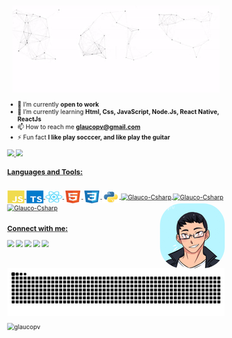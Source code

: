 <p align="center">
  <img src="https://github.com/glaucopv/glaucopv/raw/main/assets/glauco-vieira.gif" alt="Hi, I'm a Glauco 👋 🚀 French developer 🚀 I ❤️ Happy Hardcore ❤️">
</p>

<!--How to make this gif ?

I made my with https://codesandbox.io/s/github-profile-2ijk7
Then i recorded my screen to gif on Mac with Quicktime  and save result to [assets/github.mov](assets/github.mov)
This [gist](https://gist.github.com/tskaggs/6394639) help me to create a dedicated command that convert MOV to GIF.
Type this command `make generate-gif` to generate [assets/github.gif](assets/github.gif)
-->

- 🔭 I’m currently **open to work**
- 🌱 I’m currently learning **Html, Css, JavaScript, Node.Js, React Native, ReactJs**
- 📫 How to reach me **glaucopv@gmail.com**
- ⚡ Fun fact **I like play socccer, and like play the guitar**

<!--<h3 align="left">📊 GitHub Stats</h3>-->

<div align="left">
  <a href="https://github.com/glaucopv">
  <img height="180em" src="https://github-readme-stats.vercel.app/api?username=glaucopv&show_icons=true&theme=tokyonight&include_all_commits=true&count_private=true"/>
 <img height="180em" src="https://github-readme-streak-stats.herokuapp.com/?user=glaucopv&theme=tokyonight&&"/>
  <!-- <img height="180em" src="https://github-readme-stats.vercel.app/api/top-langs/?username=glaucopv&layout=compact&langs_count=9&theme=dracula"/> -->
</div>


 <h3 align="left">Languages and Tools:</h3>
 <div style="display: inline_block"><br>
  <img align="center" alt="Glauco-Js" height="30" width="40" src="https://raw.githubusercontent.com/devicons/devicon/master/icons/javascript/javascript-plain.svg">
  <img align="center" alt="Glauco-Ts" height="30" width="40" src="https://raw.githubusercontent.com/devicons/devicon/master/icons/typescript/typescript-plain.svg">
  <img align="center" alt="Glauco-React" height="30" width="40" src="https://raw.githubusercontent.com/devicons/devicon/master/icons/react/react-original.svg">
  <img align="center" alt="Ra-HTML" height="30" width="40" src="https://raw.githubusercontent.com/devicons/devicon/master/icons/html5/html5-original.svg">
  <img align="center" alt="Glauco-CSS" height="30" width="40" src="https://raw.githubusercontent.com/devicons/devicon/master/icons/css3/css3-original.svg">
  <img align="center" alt="Glauco-Python" height="30" width="40" src="https://raw.githubusercontent.com/devicons/devicon/master/icons/python/python-original.svg">
  <img align="center" alt="Glauco-Csharp" height="30" width="40" src="https://cdn.jsdelivr.net/gh/devicons/devicon/icons/c/c-original.svg">
  <img align="center" alt="Glauco-Csharp" height="30" width="40" src="https://cdn.jsdelivr.net/gh/devicons/devicon/icons/apache/apache-original.svg" />
  <img align="center" alt="Glauco-Csharp" height="30" width="40" src="https://cdn.jsdelivr.net/gh/devicons/devicon/icons/docker/docker-original.svg" />
  <img align="right" alt="Glauco-pic" height="150" style="border-radius:50px;" src="https://github.com/glaucopv/glaucopv/raw/main/assets/Anime-glauco.gif?width=676&height=676">
</p>
 </div>

 ##   
  
<h3 align="left">Connect with me:</h3>
<p align="left"> 
  <a href="https://www.youtube.com/channel/UCgwHrttKm6ahtWxbTsd93Qw" target="_blank"><img src="https://img.shields.io/badge/YouTube-FF0000?style=for-the-badge&logo=youtube&logoColor=white" target="_blank" /></a>
  <a href="https://instagram.com/glauco_02" target="_blank"><img src="https://img.shields.io/badge/-Instagram-%23E4405F?style=for-the-badge&logo=instagram&logoColor=white" target="_blank" /></a>
  <a href="https://discord.gg/glaucopvieira#2799" target="_blank"><img src="https://img.shields.io/badge/Discord-7289DA?style=for-the-badge&logo=discord&logoColor=white" target="_blank" /></a> 
  <a href = "mailto:glaucopv@gmail.com"><img src="https://img.shields.io/badge/-Gmail-%23333?style=for-the-badge&logo=gmail&logoColor=white" target="_blank" /></a>
  <a href="https://www.linkedin.com/in/glauco-vieira" target="_blank"><img src="https://img.shields.io/badge/-LinkedIn-%230077B5?style=for-the-badge&logo=linkedin&logoColor=white" target="_blank" /></a>   
 
  ![Snake animation](https://github.com/glaucopv/glaucopv/blob/output/github-contribution-grid-snake.svg)
</p>



<p align="left"> <img src="https://komarev.com/ghpvc/?username=glaucopv&label=Profile%20views&color=0e75b6&style=flat" alt="glaucopv" /> </p>




<!--
**glaucopv/glaucopv** is a ✨ _special_ ✨ repository because its `README.md` (this file) appears on your GitHub profile.

Here are some ideas to get you started:

- 🔭 I’m currently working on Brazilian Army ...
- 🌱 I’m currently learning Html, Css, Java, React ...
- 👯 I’m looking to collaborate on programming projects ...
- 🤔 I’m looking for help with React ...
- 💬 Ask me about ...
- 📫 How to reach me: ...
- 😄 Pronouns: ...
- ⚡ Fun fact: ...


  <img align="center" alt="Glauco-Js" height="30" width="40" src="https://raw.githubusercontent.com/devicons/devicon/master/icons/javascript/javascript-plain.svg">
  <img align="center" alt="Glauco-Ts" height="30" width="40" src="https://raw.githubusercontent.com/devicons/devicon/master/icons/typescript/typescript-plain.svg">
  <img align="center" alt="Glauco-React" height="30" width="40" src="https://raw.githubusercontent.com/devicons/devicon/master/icons/react/react-original.svg">
  <img align="center" alt="Ra-HTML" height="30" width="40" src="https://raw.githubusercontent.com/devicons/devicon/master/icons/html5/html5-original.svg">
  <img align="center" alt="Glauco-CSS" height="30" width="40" src="https://raw.githubusercontent.com/devicons/devicon/master/icons/css3/css3-original.svg">
  <img align="center" alt="Glauco-Python" height="30" width="40" src="https://raw.githubusercontent.com/devicons/devicon/master/icons/python/python-original.svg">
  <img align="center" alt="Glauco-Csharp" height="30" width="40" src="https://raw.githubusercontent.com/devicons/devicon/master/icons/csharp/csharp-original.svg">

<p><img align="left" src="https://github-readme-stats.vercel.app/api/top-langs?username=glaucopv&show_icons=true&locale=en&layout=compact" alt="glaucopv" /></p>

<p>&nbsp;<img align="center" src="https://github-readme-stats.vercel.app/api?username=glaucopv&show_icons=true&locale=en" alt="glaucopv" /></p>

<p><img align="center" src="https://github-readme-streak-stats.herokuapp.com/?user=glaucopv&" alt="glaucopv" /></p>

<p align="center">&nbsp;</p>
<p></p>
<div align="left">
  <a href="https://github.com/glaucopv">
  <img height="180em" src="https://github-readme-stats.vercel.app/api?username=glaucopv&show_icons=true&theme=dark&include_all_commits=true&count_private=true"/>
  <img height="180em" src="https://github-readme-stats.vercel.app/api/top-langs/?username=glaucopv&layout=compact&langs_count=7&theme=dark"/>
</div>

<details>
  <summary><b>🛠️&nbsp;&nbsp;Some Languages&nbsp;and&nbsp;Tools I use</b></summary>
  <br/>

<h3 align="left">Connect with me:</h3>
<p align="left">
<a href="https://twitter.com/glauco_02" target="blank"><img align="center" src="https://raw.githubusercontent.com/rahuldkjain/github-profile-readme-generator/master/src/images/icons/Social/twitter.svg" alt="glauco_02" height="30" width="40" /></a>
<a href="https://linkedin.com/in/glauco-vieira" target="blank"><img align="center" src="https://raw.githubusercontent.com/rahuldkjain/github-profile-readme-generator/master/src/images/icons/Social/linked-in-alt.svg" alt="glauco-vieira" height="30" width="40" /></a>
<a href="https://instagram.com/glauco_02" target="blank"><img align="center" src="https://raw.githubusercontent.com/rahuldkjain/github-profile-readme-generator/master/src/images/icons/Social/instagram.svg" alt="glauco_02" height="30" width="40" /></a>
<a href="https://www.youtube.com/c/glaucopv" target="blank"><img align="center" src="https://raw.githubusercontent.com/rahuldkjain/github-profile-readme-generator/master/src/images/icons/Social/youtube.svg" alt="glaucopv" height="30" width="40" /></a>

<p align="left"> <a href="https://developer.android.com" target="_blank" rel="noreferrer"> <img src="https://raw.githubusercontent.com/devicons/devicon/master/icons/android/android-original-wordmark.svg" alt="android" width="40" height="40"/> </a> <a href="https://getbootstrap.com" target="_blank" rel="noreferrer"> <img src="https://raw.githubusercontent.com/devicons/devicon/master/icons/bootstrap/bootstrap-plain-wordmark.svg" alt="bootstrap" width="40" height="40"/> </a> <a href="https://www.cprogramming.com/" target="_blank" rel="noreferrer"> <img src="https://raw.githubusercontent.com/devicons/devicon/master/icons/c/c-original.svg" alt="c" width="40" height="40"/> </a> <a href="https://www.w3schools.com/css/" target="_blank" rel="noreferrer"> <img src="https://raw.githubusercontent.com/devicons/devicon/master/icons/css3/css3-original-wordmark.svg" alt="css3" width="40" height="40"/> </a> <a href="https://www.docker.com/" target="_blank" rel="noreferrer"> <img src="https://raw.githubusercontent.com/devicons/devicon/master/icons/docker/docker-original-wordmark.svg" alt="docker" width="40" height="40"/> </a> <a href="https://www.w3.org/html/" target="_blank" rel="noreferrer"> <img src="https://raw.githubusercontent.com/devicons/devicon/master/icons/html5/html5-original-wordmark.svg" alt="html5" width="40" height="40"/> </a> <a href="https://www.java.com" target="_blank" rel="noreferrer"> <img src="https://raw.githubusercontent.com/devicons/devicon/master/icons/java/java-original.svg" alt="java" width="40" height="40"/> </a> <a href="https://developer.mozilla.org/en-US/docs/Web/JavaScript" target="_blank" rel="noreferrer"> <img src="https://raw.githubusercontent.com/devicons/devicon/master/icons/javascript/javascript-original.svg" alt="javascript" width="40" height="40"/> </a> <a href="https://kubernetes.io" target="_blank" rel="noreferrer"> <img src="https://www.vectorlogo.zone/logos/kubernetes/kubernetes-icon.svg" alt="kubernetes" width="40" height="40"/> </a> <a href="https://www.linux.org/" target="_blank" rel="noreferrer"> <img src="https://raw.githubusercontent.com/devicons/devicon/master/icons/linux/linux-original.svg" alt="linux" width="40" height="40"/> </a> <a href="https://www.microsoft.com/en-us/sql-server" target="_blank" rel="noreferrer"> <img src="https://www.svgrepo.com/show/303229/microsoft-sql-server-logo.svg" alt="mssql" width="40" height="40"/> </a> <a href="https://www.mysql.com/" target="_blank" rel="noreferrer"> <img src="https://raw.githubusercontent.com/devicons/devicon/master/icons/mysql/mysql-original-wordmark.svg" alt="mysql" width="40" height="40"/> </a> <a href="https://nodejs.org" target="_blank" rel="noreferrer"> <img src="https://raw.githubusercontent.com/devicons/devicon/master/icons/nodejs/nodejs-original-wordmark.svg" alt="nodejs" width="40" height="40"/> </a> <a href="https://www.oracle.com/" target="_blank" rel="noreferrer"> <img src="https://raw.githubusercontent.com/devicons/devicon/master/icons/oracle/oracle-original.svg" alt="oracle" width="40" height="40"/> </a> <a href="https://www.php.net" target="_blank" rel="noreferrer"> <img src="https://raw.githubusercontent.com/devicons/devicon/master/icons/php/php-original.svg" alt="php" width="40" height="40"/> </a> <a href="https://www.postgresql.org" target="_blank" rel="noreferrer"> <img src="https://raw.githubusercontent.com/devicons/devicon/master/icons/postgresql/postgresql-original-wordmark.svg" alt="postgresql" width="40" height="40"/> </a> <a href="https://reactjs.org/" target="_blank" rel="noreferrer"> <img src="https://raw.githubusercontent.com/devicons/devicon/master/icons/react/react-original-wordmark.svg" alt="react" width="40" height="40"/> </a> <a href="https://reactnative.dev/" target="_blank" rel="noreferrer"> <img src="https://reactnative.dev/img/header_logo.svg" alt="reactnative" width="40" height="40"/> </a> <a href="https://www.selenium.dev" target="_blank" rel="noreferrer"> <img src="https://raw.githubusercontent.com/detain/svg-logos/780f25886640cef088af994181646db2f6b1a3f8/svg/selenium-logo.svg" alt="selenium" width="40" height="40"/> </a> <a href="https://www.typescriptlang.org/" target="_blank" rel="noreferrer"> <img src="https://raw.githubusercontent.com/devicons/devicon/master/icons/typescript/typescript-original.svg" alt="typescript" width="40" height="40"/> </a> </p>
 
</details>

<p align="left"> <a href="https://github.com/ryo-ma/github-profile-trophy"><img src="https://github-profile-trophy.vercel.app/?username=glaucopv" alt="glaucopv" /></a> </p>
<h3 align="left">Languages and Tools:</h3>
<p align="left"> <a href="https://twitter.com/glauco_02" target="blank"><img src="https://img.shields.io/twitter/follow/glauco_02?logo=twitter&style=for-the-badge" alt="glauco_02" /></a> </p>
<a href="https://discord.gg/glaucopvieira" target="blank"><img align="center" src="https://raw.githubusercontent.com/rahuldkjain/github-profile-readme-generator/master/src/images/icons/Social/discord.svg" alt="glaucopvieira" height="30" width="40" /></a>
</p>

<p align="left"> <a href="https://twitter.com/glauco_02" target="blank"><img src="https://img.shields.io/twitter/follow/glauco_02?logo=twitter&style=for-the-badge" alt="glauco_02" /></a> </p>
<p><img align="left" src="https://github-readme-stats.vercel.app/api/top-langs?username=glaucopv&show_icons=true&locale=en&layout=compact" alt="glaucopv" /></p>
-->

